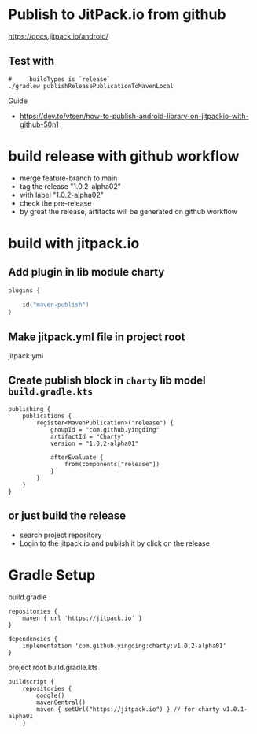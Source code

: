 # Publish to JitPack.io from github
https://docs.jitpack.io/android/

## Test with
```
#     buildTypes is `release`
./gradlew publishReleasePublicationToMavenLocal

```

Guide
* https://dev.to/vtsen/how-to-publish-android-library-on-jitpackio-with-github-50n1

# build release with github workflow
* merge feature-branch to main
* tag the release "1.0.2-alpha02"
* with label "1.0.2-alpha02"
* check the pre-release
* by great the release, artifacts will be generated on github workflow

# build with jitpack.io
## Add plugin in lib module charty
```kotlin
plugins {
    
    id("maven-publish")
}
```

## Make jitpack.yml file in project root
jitpack.yml

## Create publish block in `charty` lib model `build.gradle.kts`
```add publishing
publishing {
    publications {
        register<MavenPublication>("release") {
            groupId = "com.github.yingding"
            artifactId = "Charty"
            version = "1.0.2-alpha01"

            afterEvaluate {
                from(components["release"])
            }
        }
    }
}
```

## or just build the release
* search project repository
* Login to the jitpack.io and publish it by click on the release


# Gradle Setup
build.gradle
```
repositories {
    maven { url 'https://jitpack.io' }
}

dependencies {
    implementation 'com.github.yingding:charty:v1.0.2-alpha01'
}
```

project root build.gradle.kts
```
buildscript {
    repositories {
        google()
        mavenCentral()
        maven { setUrl("https://jitpack.io") } // for charty v1.0.1-alpha01
    }

```